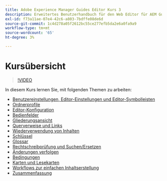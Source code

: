 ```yaml
---
title: Adobe Experience Manager Guides Editor Kurs 3
description: Erweitertes Benutzerhandbuch für den Web Editor für AEM Guides
exl-id: f73a11ae-07e4-42c6-a803-7bdffe08de6d
source-git-commit: 1c4d278a05f2612bc55ce277efb5da2e6a0fa9a9
workflow-type: tm+mt
source-wordcount: '65'
ht-degree: 3%

---
```


# Kursübersicht

>[!VIDEO](https://video.tv.adobe.com/v/342759?quality=12&learn=on)

In diesem Kurs lernen Sie, mit folgenden Themen zu arbeiten:

- [Benutzereinstellungen, Editor-Einstellungen und Editor-Symbolleisten](user-settings-preferences-toolbars.md)
- [Ordnerprofile](folder-profiles.md)
- [Editor-Konfiguration](editor-configuration.md)
- [Bedienfelder](panels.md)
- [Gliederungsansicht](outline-view.md)
- [Querverweise und Links](cross-references-and-links.md)
- [Wiederverwendung von Inhalten](content-reuse.md)
- [Schlüssel](keys.md)
- [Glossar](glossary.md)
- [Rechtschreibprüfung und Suchen/Ersetzen](spell-check.md)
- [Änderungen verfolgen](track-changes.md)
- [Bedingungen](conditions.md)
- [Karten und Lesekarten](maps-and-bookmaps.md)
- [Workflows zur einfachen Inhaltserstellung](simple-content-creation-workflows.md)
- [Zusammenfassung](recap.md)
